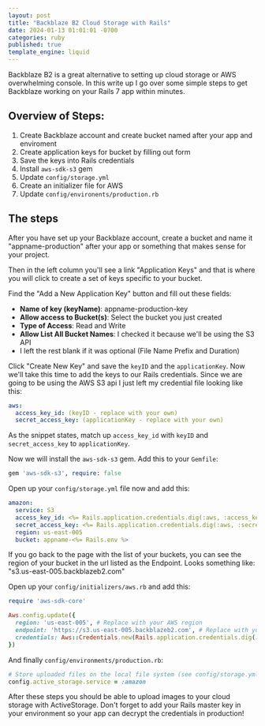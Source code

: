 ```yaml
---
layout: post
title: "Backblaze B2 Cloud Storage with Rails"
date: 2024-01-13 01:01:01 -0700
categories: ruby
published: true
template_engine: liquid
---
```


Backblaze B2 is a great alternative to setting up cloud storage or AWS overwhelming console.
In this write up I go over some simple steps to get Backblaze working on your Rails 7 app within minutes.


## Overview of Steps:
1. Create Backblaze account and create bucket named after your app and enviroment
2. Create application keys for bucket by filling out form
3. Save the keys into Rails credentials
4. Install `aws-sdk-s3` gem
5. Update `config/storage.yml`
6. Create an initializer file for AWS
7. Update `config/environents/production.rb`


## The steps

After you have set up your Backblaze account, create a bucket and name
it "appname-production" after your app or something that makes sense for your project.

Then in the left column you'll see a link "Application Keys" and that is
where you will click to create a set of keys specific to your bucket.

Find the "Add a New Application Key" button and fill out these fields:

- **Name of key (keyName)**: appname-production-key
- **Allow access to Bucket(s)**: Select the bucket you just created
- **Type of Access**: Read and Write
- **Allow List All Bucket Names**: I checked it because we'll be using the S3 API
- I left the rest blank if it was optional (File Name Prefix and Duration)

Click "Create New Key" and save the `keyID` and the `applicationKey`. Now we'll take
this time to add the keys to our Rails credentials. Since we are going to be
using the AWS S3 api I just left my credential file looking like this:

```yaml
aws:
  access_key_id: (keyID - replace with your own)
  secret_access_key: (applicationKey - replace with your own)
```

As the snippet states, match up `access_key_id` with `keyID` and `secret_access_key` to `applicationKey`.

Now we will install the `aws-sdk-s3` gem. Add this to your `Gemfile`:

```ruby
gem 'aws-sdk-s3', require: false
```

Open up your `config/storage.yml` file now and add this:

```yaml
amazon:
  service: S3
  access_key_id: <%= Rails.application.credentials.dig(:aws, :access_key_id) %>
  secret_access_key: <%= Rails.application.credentials.dig(:aws, :secret_access_key) %>
  region: us-east-005
  bucket: appname-<%= Rails.env %>
```

If you go back to the page with the list of your buckets, you can see the region of your
bucket in the url listed as the Endpoint. Looks something like: "s3.us-east-005.backblazeb2.com"

Open up your `config/initializers/aws.rb` and add this:


```ruby
require 'aws-sdk-core'

Aws.config.update({
  region: 'us-east-005', # Replace with your AWS region
  endpoint: 'https://s3.us-east-005.backblazeb2.com', # Replace with your S3 endpoint URL
  credentials: Aws::Credentials.new(Rails.application.credentials.dig(:aws, :access_key_id), Rails.application.credentials.dig(:aws, :secret_access_key))
})

```

And finally `config/environments/production.rb`:

```ruby
# Store uploaded files on the local file system (see config/storage.yml for options).
config.active_storage.service = :amazon
```

After these steps you should be able to upload images to your cloud storage with ActiveStorage. Don't forget to add your Rails master key
in your environment so your app can decrypt the credentials in production!

